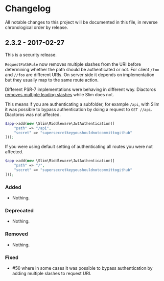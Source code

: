 # Changelog

All notable changes to this project will be documented in this file, in reverse chronological order by release.

## 2.3.2 - 2017-02-27

This is a security release.

`RequestPathRule` now removes multiple slashes from the URI before determining whether the path should be authenticated or not. For client `/foo` and `//foo` are different URIs. On server side it depends on implementation but they usually map to the same route action.

Different PSR-7 implementations were behaving in different way. Diactoros [removes multiple leading slashes](https://github.com/zendframework/zend-diactoros/blob/master/CHANGELOG.md#104---2015-06-23) while Slim does not.

This means if you are authenticating a subfolder, for example `/api`, with Slim it was possible to bypass authentication by doing a request to `GET //api`. Diactoros was not affected.

```php
$app->add(new \Slim\Middleware\JwtAuthentication([
    "path" => "/api",
    "secret" => "supersecretkeyyoushouldnotcommittogithub"
]));
```

If you were using default setting of authenticating all routes you were not affected.

```php
$app->add(new \Slim\Middleware\JwtAuthentication([
    "path" => "/",
    "secret" => "supersecretkeyyoushouldnotcommittogithub"
]));
```

### Added

- Nothing.

### Deprecated

- Nothing.

### Removed

- Nothing.

### Fixed

- #50 where in some cases it was possible to bypass authentication by adding multiple slashes to request URI.

